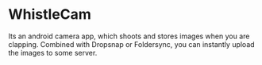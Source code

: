 WhistleCam
==========

Its an android camera app, which shoots and stores images when you are clapping. Combined with Dropsnap or Foldersync, you can instantly upload the images to some server.
